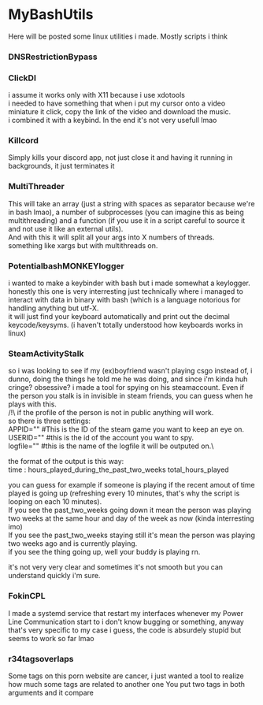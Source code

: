 # MyBashUtils
Here will be posted some linux utilities i made.
Mostly scripts i think

### DNSRestrictionBypass


### ClickDl
i assume it works only with X11 because i use xdotools\
i needed to have something that when i put my cursor onto a video miniature it click, copy the link of the video and download the music.\
i combined it with a keybind. In the end it's not very usefull lmao

### Killcord
Simply kills your discord app, not just close it and having it running in backgrounds, it just terminates it

### MultiThreader
This will take an array (just a string with spaces as separator because we're in bash lmao), a number of subprocesses (you can imagine this as being multithreading) and a function (if you use it in a script careful to source it and not use it like an external utils).\
And with this it will split all your args into X numbers of threads.\
something like xargs but with multithreads on.

### PotentialbashMONKEYlogger
i wanted to make a keybinder with bash but i made somewhat a keylogger.\
honestly this one is very interresting just technically where i managed to interact with data in binary with bash (which is a language notorious for handling anything but utf-X.\
it will just find your keyboard automatically and print out the decimal keycode/keysyms. (i haven't totally understood how keyboards works in linux)

### SteamActivityStalk
so i was looking to see if my (ex)boyfriend wasn't playing csgo instead of, i dunno, doing the things he told me he was doing, and since i'm kinda huh cringe? obsessive? i made a tool for spying on his steamaccount. Even if the person you stalk is in invisible in steam friends, you can guess when he plays with this.\
/!\ if the profile of the person is not in public anything will work.\
so there is three settings:\
APPID="" #This is the ID of the steam game you want to keep an eye on.\
USERID="" #this is the id of the account you want to spy.\
logfile="" #this is the name of the logfile it will be outputed on.\

the format of the output is this way:\
time : hours_played_during_the_past_two_weeks total_hours_played

you can guess for example if someone is playing if the recent amout of time played is going up (refreshing every 10 minutes, that's why the script is looping on each 10 minutes).\
If you see the past_two_weeks going down it mean the person was playing two weeks at the same hour and day of the week as now (kinda interresting imo)<br />
If you see the past_two_weeks staying still it's mean the person was playing two weeks ago and is currently playing.<br />
if you see the thing going up, well your buddy is playing rn.<br />

it's not very very clear and sometimes it's not smooth but you can understand quickly i'm sure.

### FokinCPL
I made a systemd service that restart my interfaces whenever my Power Line Communication start to i don't know bugging or something, anyway that's very specific to my case i guess, the code is absurdely stupid but seems to work so far lmao


### r34tagsoverlaps
Some tags on this porn website are cancer, i just wanted a tool to realize how much some tags are related to another one
You put two tags in both arguments and it compare
